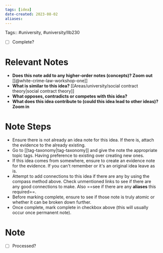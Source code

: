 ```yaml
---
tags: [idea]
date-created: 2023-08-02
aliases:
---
```

Tags:: #university, #university/llb230 

- [ ] Complete?

# Relevant Notes

- **Does this note add to any higher-order notes (concepts)? Zoom out**
[[@white-crime-law-workshop-one]]
- **What is similar to this idea?**
[[Areas/university/social contract theory|social contract theory]]
- **What opposes, contradicts or competes with this idea?**
- **What does this idea contribute to (could this idea lead to other ideas)? Zoom in**

# Note Steps

- Ensure there is not already an idea note for this idea. If there is, attach the evidence to the already existing.
- Go to [[tag-taxonomy|tag-taxonomy]] and give the note the appropriate topic tags. Having preference to existing over creating new ones.
- If this idea comes from somewhere, ensure to create an evidence note for the evidence. If you can't remember or it's an original idea leave as is.
- Attempt to add connections to this idea if there are any by using the compass method above. Check unmentioned links to see if there are any good connections to make. Also ==see if there are any **aliases** this required==.
- Before marking complete, ensure to see if those note is truly atomic or whether it can be broken down further.
- Once complete, mark complete in checkbox above (this will usually occur once permanent note).

# Note

- [ ] Processed?